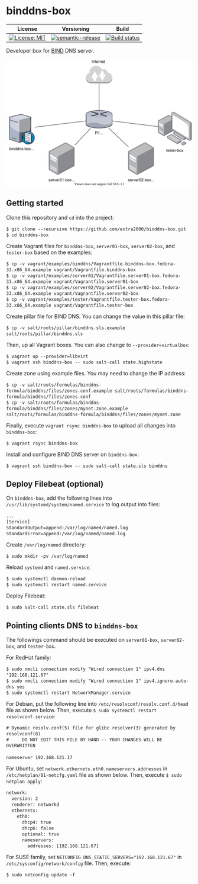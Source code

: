 # binddns-box

| License | Versioning | Build |
| ------- | ---------- | ----- |
| [![License: MIT](https://img.shields.io/badge/License-MIT-yellow.svg)](https://opensource.org/licenses/MIT) | [![semantic-release](https://img.shields.io/badge/%20%20%F0%9F%93%A6%F0%9F%9A%80-semantic--release-e10079.svg)](https://github.com/semantic-release/semantic-release) | [![Build status](https://ci.appveyor.com/api/projects/status/drq2870h10wn4ms7/branch/master?svg=true)](https://ci.appveyor.com/project/nikAizuddin/binddns-box/branch/master) |

Developer box for [BIND](https://www.isc.org/bind/) DNS server.

![deployment](docs/resources/deployment.svg)


## Getting started

Clone this repository and `cd` into the project:
```
$ git clone --recursive https://github.com/extra2000/binddns-box.git
$ cd binddns-box
```

Create Vagrant files for `binddns-box`, `server01-box`, `server02-box`, and `tester-box` based on the examples:
```
$ cp -v vagrant/examples/binddns/Vagrantfile.binddns-box.fedora-33.x86_64.example vagrant/Vagrantfile.binddns-box
$ cp -v vagrant/examples/server01/Vagrantfile.server01-box.fedora-33.x86_64.example vagrant/Vagrantfile.server01-box
$ cp -v vagrant/examples/server02/Vagrantfile.server02-box.fedora-33.x86_64.example vagrant/Vagrantfile.server02-box
$ cp -v vagrant/examples/tester/Vagrantfile.tester-box.fedora-33.x86_64.example vagrant/Vagrantfile.tester-box
```

Create pillar file for BIND DNS. You can change the value in this pillar file:
```
$ cp -v salt/roots/pillar/binddns.sls.example salt/roots/pillar/binddns.sls
```

Then, up all Vagrant boxes. You can also change to `--provider=virtualbox`:
```
$ vagrant up --provider=libvirt
$ vagrant ssh binddns-box -- sudo salt-call state.highstate
```

Create zone using example files. You may need to change the IP address:
```
$ cp -v salt/roots/formulas/binddns-formula/binddns/files/zones.conf.example salt/roots/formulas/binddns-formula/binddns/files/zones.conf
$ cp -v salt/roots/formulas/binddns-formula/binddns/files/zones/mynet.zone.example salt/roots/formulas/binddns-formula/binddns/files/zones/mynet.zone
```

Finally, execute `vagrant rsync binddns-box` to upload all changes into `binddns-box`:
```
$ vagrant rsync binddns-box
```

Install and configure BIND DNS server on `binddns-box`:
```
$ vagrant ssh binddns-box -- sudo salt-call state.sls binddns
```


## Deploy Filebeat (optional)

On `binddns-box`, add the following lines into `/usr/lib/systemd/system/named.service` to log output into files:
```
...
[Service]
StandardOutput=append:/var/log/named/named.log
StandardError=append:/var/log/named/named.log
```

Create `/var/log/named` directory:
```
$ sudo mkdir -pv /var/log/named
```

Reload `systemd` and `named.service`:
```
$ sudo systemctl daemon-reload
$ sudo systemctl restart named.service
```

Deploy Filebeat:
```
$ sudo salt-call state.sls filebeat
```


## Pointing clients DNS to `binddns-box`

The followings command should be executed on `server01-box`, `server02-box`, and `tester-box`.

For RedHat family:
```
$ sudo nmcli connection modify "Wired connection 1" ipv4.dns "192.168.121.67"
$ sudo nmcli connection modify "Wired connection 1" ipv4.ignore-auto-dns yes
$ sudo systemctl restart NetworkManager.service
```

For Debian, put the following line into `/etc/resolvconf/resolv.conf.d/head` file as shown below. Then, execute `$ sudo systemctl restart resolvconf.service`:
```
# Dynamic resolv.conf(5) file for glibc resolver(3) generated by resolvconf(8)
#     DO NOT EDIT THIS FILE BY HAND -- YOUR CHANGES WILL BE OVERWRITTEN

nameserver 192.168.121.17
```

For Ubuntu, set `network.ethernets.eth0.nameservers.addresses` in `/etc/netplan/01-netcfg.yaml` file as shown below. Then, execute `$ sudo netplan apply`:
```
network:
  version: 2
  renderer: networkd
  ethernets:
    eth0:
      dhcp4: true
      dhcp6: false
      optional: true
      nameservers:
        addresses: [192.168.121.67]
```

For SUSE family, set `NETCONFIG_DNS_STATIC_SERVERS="192.168.121.67"` in `/etc/sysconfig/network/config` file. Then, execute:
```
$ sudo netconfig update -f
```
